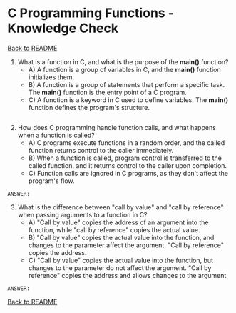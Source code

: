 # C Programming Functions - Knowledge Check

[Back to README](README.md)

1. What is a function in C, and what is the purpose of the **main()** function?
   - A) A function is a group of variables in C, and the **main()** function initializes them.
   - B) A function is a group of statements that perform a specific task. The **main()** function is the entry point of a C program.
   - C) A function is a keyword in C used to define variables. The **main()** function defines the program's structure.
```ANSWER:
```

2. How does C programming handle function calls, and what happens when a function is called?
   - A) C programs execute functions in a random order, and the called function returns control to the caller immediately.
   - B) When a function is called, program control is transferred to the called function, and it returns control to the caller upon completion.
   - C) Function calls are ignored in C programs, as they don't affect the program's flow.
```
ANSWER:
```

3. What is the difference between "call by value" and "call by reference" when passing arguments to a function in C?
   - A) "Call by value" copies the address of an argument into the function, while "call by reference" copies the actual value.
   - B) "Call by value" copies the actual value into the function, and changes to the parameter affect the argument. "Call by reference" copies the address.
   - C) "Call by value" copies the actual value into the function, but changes to the parameter do not affect the argument. "Call by reference" copies the address and allows changes to the argument.
```
ANSWER:
```

[Back to README](README.md)